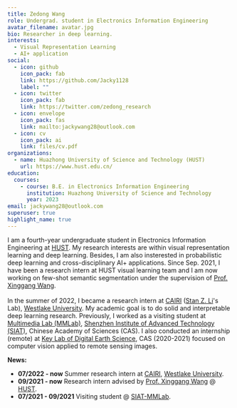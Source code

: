 ```yaml
---
title: Zedong Wang
role: Undergrad. student in Electronics Information Engineering
avatar_filename: avatar.jpg
bio: Researcher in deep learning.
interests:
  - Visual Representation Learning
  - AI+ application
social:
  - icon: github
    icon_pack: fab
    link: https://github.com/Jacky1128
    label: ""
  - icon: twitter
    icon_pack: fab
    link: https://twitter.com/zedong_research
  - icon: envelope
    icon_pack: fas
    link: mailto:jackywang28@outlook.com
  - icon: cv
    icon_pack: ai
    link: files/cv.pdf
organizations:
  - name: Huazhong University of Science and Technology (HUST)
    url: https://www.hust.edu.cn/
education:
  courses:
    - course: B.E. in Electronics Information Engineering
      institution: Huazhong University of Science and Technology
      year: 2023
email: jackywang28@outlook.com
superuser: true
highlight_name: true
---
```

I am a fourth-year undergraduate student in Electronics Information Engineering at [HUST](http://english.hust.edu.cn/). My research interests are within visual representation learning and deep learning. Besides, I am also insterested in probabilistic deep learning and cross-disciplinary AI+ applications. Since Sep. 2021, I have been a research intern at HUST visual learning team and I am now working on few-shot semantic segmentation under the supervision of [Prof. Xinggang Wang](https://scholar.google.com/citations?hl=zh-CN&user=qNCTLV0AAAAJ). \
\
In the summer of 2022, I became a research intern at [CAIRI](https://github.com/Westlake-AI) ([Stan Z. Li](https://scholar.google.com/citations?user=Y-nyLGIAAAAJ&hl=zh-CN&oi=ao)'s Lab), [Westlake University](https://en.westlake.edu.cn/). My academic goal is to do solid and interpretable deep learning research. Previously, I worked as a visiting student at [Multimedia Lab (MMLab)](http://mmlab.siat.ac.cn/), [Shenzhen Institute of Advanced Technology (SIAT)](https://english.siat.ac.cn/), Chinese Academy of Sciences (CAS). I also conducted an internship (remote) at [Key Lab of Digital Earth Science](http://www.digitalearthlab.com.cn/), CAS (2020-2021) focused on computer vision applied to remote sensing images.  

**News:**

* **07/2022 - now**   Summer research intern at [CAIRI](https://github.com/Westlake-AI), [Westlake University](https://en.westlake.edu.cn/).
* **09/2021 - now**   Research intern advised by [Prof. Xinggang Wang](https://scholar.google.com/citations?hl=zh-CN&user=qNCTLV0AAAAJ) @ [HUST](http://english.hust.edu.cn/).
* **07/2021 - 09/2021**   Visiting student @ [SIAT-MMLab](http://mmlab.siat.ac.cn/).